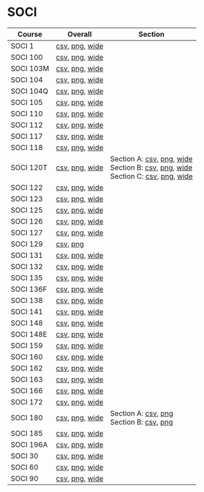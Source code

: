 # SOCI

| Course | Overall | Section |
| ------ | ------- | ------- |
| SOCI 1 | [csv](https://github.com/UCSD-Historical-Enrollment-Data/2023Fall/blob/main/overall/SOCI%201.csv), [png](https://raw.githubusercontent.com/UCSD-Historical-Enrollment-Data/2023Fall/main/plot_overall/SOCI%201.png), [wide](https://raw.githubusercontent.com/UCSD-Historical-Enrollment-Data/2023Fall/main/plot_overall_wide/SOCI%201.png) |  |
| SOCI 100 | [csv](https://github.com/UCSD-Historical-Enrollment-Data/2023Fall/blob/main/overall/SOCI%20100.csv), [png](https://raw.githubusercontent.com/UCSD-Historical-Enrollment-Data/2023Fall/main/plot_overall/SOCI%20100.png), [wide](https://raw.githubusercontent.com/UCSD-Historical-Enrollment-Data/2023Fall/main/plot_overall_wide/SOCI%20100.png) |  |
| SOCI 103M | [csv](https://github.com/UCSD-Historical-Enrollment-Data/2023Fall/blob/main/overall/SOCI%20103M.csv), [png](https://raw.githubusercontent.com/UCSD-Historical-Enrollment-Data/2023Fall/main/plot_overall/SOCI%20103M.png), [wide](https://raw.githubusercontent.com/UCSD-Historical-Enrollment-Data/2023Fall/main/plot_overall_wide/SOCI%20103M.png) |  |
| SOCI 104 | [csv](https://github.com/UCSD-Historical-Enrollment-Data/2023Fall/blob/main/overall/SOCI%20104.csv), [png](https://raw.githubusercontent.com/UCSD-Historical-Enrollment-Data/2023Fall/main/plot_overall/SOCI%20104.png), [wide](https://raw.githubusercontent.com/UCSD-Historical-Enrollment-Data/2023Fall/main/plot_overall_wide/SOCI%20104.png) |  |
| SOCI 104Q | [csv](https://github.com/UCSD-Historical-Enrollment-Data/2023Fall/blob/main/overall/SOCI%20104Q.csv), [png](https://raw.githubusercontent.com/UCSD-Historical-Enrollment-Data/2023Fall/main/plot_overall/SOCI%20104Q.png), [wide](https://raw.githubusercontent.com/UCSD-Historical-Enrollment-Data/2023Fall/main/plot_overall_wide/SOCI%20104Q.png) |  |
| SOCI 105 | [csv](https://github.com/UCSD-Historical-Enrollment-Data/2023Fall/blob/main/overall/SOCI%20105.csv), [png](https://raw.githubusercontent.com/UCSD-Historical-Enrollment-Data/2023Fall/main/plot_overall/SOCI%20105.png), [wide](https://raw.githubusercontent.com/UCSD-Historical-Enrollment-Data/2023Fall/main/plot_overall_wide/SOCI%20105.png) |  |
| SOCI 110 | [csv](https://github.com/UCSD-Historical-Enrollment-Data/2023Fall/blob/main/overall/SOCI%20110.csv), [png](https://raw.githubusercontent.com/UCSD-Historical-Enrollment-Data/2023Fall/main/plot_overall/SOCI%20110.png), [wide](https://raw.githubusercontent.com/UCSD-Historical-Enrollment-Data/2023Fall/main/plot_overall_wide/SOCI%20110.png) |  |
| SOCI 112 | [csv](https://github.com/UCSD-Historical-Enrollment-Data/2023Fall/blob/main/overall/SOCI%20112.csv), [png](https://raw.githubusercontent.com/UCSD-Historical-Enrollment-Data/2023Fall/main/plot_overall/SOCI%20112.png), [wide](https://raw.githubusercontent.com/UCSD-Historical-Enrollment-Data/2023Fall/main/plot_overall_wide/SOCI%20112.png) |  |
| SOCI 117 | [csv](https://github.com/UCSD-Historical-Enrollment-Data/2023Fall/blob/main/overall/SOCI%20117.csv), [png](https://raw.githubusercontent.com/UCSD-Historical-Enrollment-Data/2023Fall/main/plot_overall/SOCI%20117.png), [wide](https://raw.githubusercontent.com/UCSD-Historical-Enrollment-Data/2023Fall/main/plot_overall_wide/SOCI%20117.png) |  |
| SOCI 118 | [csv](https://github.com/UCSD-Historical-Enrollment-Data/2023Fall/blob/main/overall/SOCI%20118.csv), [png](https://raw.githubusercontent.com/UCSD-Historical-Enrollment-Data/2023Fall/main/plot_overall/SOCI%20118.png), [wide](https://raw.githubusercontent.com/UCSD-Historical-Enrollment-Data/2023Fall/main/plot_overall_wide/SOCI%20118.png) |  |
| SOCI 120T | [csv](https://github.com/UCSD-Historical-Enrollment-Data/2023Fall/blob/main/overall/SOCI%20120T.csv), [png](https://raw.githubusercontent.com/UCSD-Historical-Enrollment-Data/2023Fall/main/plot_overall/SOCI%20120T.png), [wide](https://raw.githubusercontent.com/UCSD-Historical-Enrollment-Data/2023Fall/main/plot_overall_wide/SOCI%20120T.png) | Section A: [csv](https://github.com/UCSD-Historical-Enrollment-Data/2023Fall/blob/main/section/SOCI%20120T_A.csv), [png](https://raw.githubusercontent.com/UCSD-Historical-Enrollment-Data/2023Fall/main/plot_section/SOCI%20120T_A.png), [wide](https://raw.githubusercontent.com/UCSD-Historical-Enrollment-Data/2023Fall/main/plot_section_wide/SOCI%20120T_A.png)<br>Section B: [csv](https://github.com/UCSD-Historical-Enrollment-Data/2023Fall/blob/main/section/SOCI%20120T_B.csv), [png](https://raw.githubusercontent.com/UCSD-Historical-Enrollment-Data/2023Fall/main/plot_section/SOCI%20120T_B.png), [wide](https://raw.githubusercontent.com/UCSD-Historical-Enrollment-Data/2023Fall/main/plot_section_wide/SOCI%20120T_B.png)<br>Section C: [csv](https://github.com/UCSD-Historical-Enrollment-Data/2023Fall/blob/main/section/SOCI%20120T_C.csv), [png](https://raw.githubusercontent.com/UCSD-Historical-Enrollment-Data/2023Fall/main/plot_section/SOCI%20120T_C.png), [wide](https://raw.githubusercontent.com/UCSD-Historical-Enrollment-Data/2023Fall/main/plot_section_wide/SOCI%20120T_C.png) |
| SOCI 122 | [csv](https://github.com/UCSD-Historical-Enrollment-Data/2023Fall/blob/main/overall/SOCI%20122.csv), [png](https://raw.githubusercontent.com/UCSD-Historical-Enrollment-Data/2023Fall/main/plot_overall/SOCI%20122.png), [wide](https://raw.githubusercontent.com/UCSD-Historical-Enrollment-Data/2023Fall/main/plot_overall_wide/SOCI%20122.png) |  |
| SOCI 123 | [csv](https://github.com/UCSD-Historical-Enrollment-Data/2023Fall/blob/main/overall/SOCI%20123.csv), [png](https://raw.githubusercontent.com/UCSD-Historical-Enrollment-Data/2023Fall/main/plot_overall/SOCI%20123.png), [wide](https://raw.githubusercontent.com/UCSD-Historical-Enrollment-Data/2023Fall/main/plot_overall_wide/SOCI%20123.png) |  |
| SOCI 125 | [csv](https://github.com/UCSD-Historical-Enrollment-Data/2023Fall/blob/main/overall/SOCI%20125.csv), [png](https://raw.githubusercontent.com/UCSD-Historical-Enrollment-Data/2023Fall/main/plot_overall/SOCI%20125.png), [wide](https://raw.githubusercontent.com/UCSD-Historical-Enrollment-Data/2023Fall/main/plot_overall_wide/SOCI%20125.png) |  |
| SOCI 126 | [csv](https://github.com/UCSD-Historical-Enrollment-Data/2023Fall/blob/main/overall/SOCI%20126.csv), [png](https://raw.githubusercontent.com/UCSD-Historical-Enrollment-Data/2023Fall/main/plot_overall/SOCI%20126.png), [wide](https://raw.githubusercontent.com/UCSD-Historical-Enrollment-Data/2023Fall/main/plot_overall_wide/SOCI%20126.png) |  |
| SOCI 127 | [csv](https://github.com/UCSD-Historical-Enrollment-Data/2023Fall/blob/main/overall/SOCI%20127.csv), [png](https://raw.githubusercontent.com/UCSD-Historical-Enrollment-Data/2023Fall/main/plot_overall/SOCI%20127.png), [wide](https://raw.githubusercontent.com/UCSD-Historical-Enrollment-Data/2023Fall/main/plot_overall_wide/SOCI%20127.png) |  |
| SOCI 129 | [csv](https://github.com/UCSD-Historical-Enrollment-Data/2023Fall/blob/main/overall/SOCI%20129.csv), [png](https://raw.githubusercontent.com/UCSD-Historical-Enrollment-Data/2023Fall/main/plot_overall/SOCI%20129.png) |  |
| SOCI 131 | [csv](https://github.com/UCSD-Historical-Enrollment-Data/2023Fall/blob/main/overall/SOCI%20131.csv), [png](https://raw.githubusercontent.com/UCSD-Historical-Enrollment-Data/2023Fall/main/plot_overall/SOCI%20131.png), [wide](https://raw.githubusercontent.com/UCSD-Historical-Enrollment-Data/2023Fall/main/plot_overall_wide/SOCI%20131.png) |  |
| SOCI 132 | [csv](https://github.com/UCSD-Historical-Enrollment-Data/2023Fall/blob/main/overall/SOCI%20132.csv), [png](https://raw.githubusercontent.com/UCSD-Historical-Enrollment-Data/2023Fall/main/plot_overall/SOCI%20132.png), [wide](https://raw.githubusercontent.com/UCSD-Historical-Enrollment-Data/2023Fall/main/plot_overall_wide/SOCI%20132.png) |  |
| SOCI 135 | [csv](https://github.com/UCSD-Historical-Enrollment-Data/2023Fall/blob/main/overall/SOCI%20135.csv), [png](https://raw.githubusercontent.com/UCSD-Historical-Enrollment-Data/2023Fall/main/plot_overall/SOCI%20135.png), [wide](https://raw.githubusercontent.com/UCSD-Historical-Enrollment-Data/2023Fall/main/plot_overall_wide/SOCI%20135.png) |  |
| SOCI 136F | [csv](https://github.com/UCSD-Historical-Enrollment-Data/2023Fall/blob/main/overall/SOCI%20136F.csv), [png](https://raw.githubusercontent.com/UCSD-Historical-Enrollment-Data/2023Fall/main/plot_overall/SOCI%20136F.png), [wide](https://raw.githubusercontent.com/UCSD-Historical-Enrollment-Data/2023Fall/main/plot_overall_wide/SOCI%20136F.png) |  |
| SOCI 138 | [csv](https://github.com/UCSD-Historical-Enrollment-Data/2023Fall/blob/main/overall/SOCI%20138.csv), [png](https://raw.githubusercontent.com/UCSD-Historical-Enrollment-Data/2023Fall/main/plot_overall/SOCI%20138.png), [wide](https://raw.githubusercontent.com/UCSD-Historical-Enrollment-Data/2023Fall/main/plot_overall_wide/SOCI%20138.png) |  |
| SOCI 141 | [csv](https://github.com/UCSD-Historical-Enrollment-Data/2023Fall/blob/main/overall/SOCI%20141.csv), [png](https://raw.githubusercontent.com/UCSD-Historical-Enrollment-Data/2023Fall/main/plot_overall/SOCI%20141.png), [wide](https://raw.githubusercontent.com/UCSD-Historical-Enrollment-Data/2023Fall/main/plot_overall_wide/SOCI%20141.png) |  |
| SOCI 148 | [csv](https://github.com/UCSD-Historical-Enrollment-Data/2023Fall/blob/main/overall/SOCI%20148.csv), [png](https://raw.githubusercontent.com/UCSD-Historical-Enrollment-Data/2023Fall/main/plot_overall/SOCI%20148.png), [wide](https://raw.githubusercontent.com/UCSD-Historical-Enrollment-Data/2023Fall/main/plot_overall_wide/SOCI%20148.png) |  |
| SOCI 148E | [csv](https://github.com/UCSD-Historical-Enrollment-Data/2023Fall/blob/main/overall/SOCI%20148E.csv), [png](https://raw.githubusercontent.com/UCSD-Historical-Enrollment-Data/2023Fall/main/plot_overall/SOCI%20148E.png), [wide](https://raw.githubusercontent.com/UCSD-Historical-Enrollment-Data/2023Fall/main/plot_overall_wide/SOCI%20148E.png) |  |
| SOCI 159 | [csv](https://github.com/UCSD-Historical-Enrollment-Data/2023Fall/blob/main/overall/SOCI%20159.csv), [png](https://raw.githubusercontent.com/UCSD-Historical-Enrollment-Data/2023Fall/main/plot_overall/SOCI%20159.png), [wide](https://raw.githubusercontent.com/UCSD-Historical-Enrollment-Data/2023Fall/main/plot_overall_wide/SOCI%20159.png) |  |
| SOCI 160 | [csv](https://github.com/UCSD-Historical-Enrollment-Data/2023Fall/blob/main/overall/SOCI%20160.csv), [png](https://raw.githubusercontent.com/UCSD-Historical-Enrollment-Data/2023Fall/main/plot_overall/SOCI%20160.png), [wide](https://raw.githubusercontent.com/UCSD-Historical-Enrollment-Data/2023Fall/main/plot_overall_wide/SOCI%20160.png) |  |
| SOCI 162 | [csv](https://github.com/UCSD-Historical-Enrollment-Data/2023Fall/blob/main/overall/SOCI%20162.csv), [png](https://raw.githubusercontent.com/UCSD-Historical-Enrollment-Data/2023Fall/main/plot_overall/SOCI%20162.png), [wide](https://raw.githubusercontent.com/UCSD-Historical-Enrollment-Data/2023Fall/main/plot_overall_wide/SOCI%20162.png) |  |
| SOCI 163 | [csv](https://github.com/UCSD-Historical-Enrollment-Data/2023Fall/blob/main/overall/SOCI%20163.csv), [png](https://raw.githubusercontent.com/UCSD-Historical-Enrollment-Data/2023Fall/main/plot_overall/SOCI%20163.png), [wide](https://raw.githubusercontent.com/UCSD-Historical-Enrollment-Data/2023Fall/main/plot_overall_wide/SOCI%20163.png) |  |
| SOCI 166 | [csv](https://github.com/UCSD-Historical-Enrollment-Data/2023Fall/blob/main/overall/SOCI%20166.csv), [png](https://raw.githubusercontent.com/UCSD-Historical-Enrollment-Data/2023Fall/main/plot_overall/SOCI%20166.png), [wide](https://raw.githubusercontent.com/UCSD-Historical-Enrollment-Data/2023Fall/main/plot_overall_wide/SOCI%20166.png) |  |
| SOCI 172 | [csv](https://github.com/UCSD-Historical-Enrollment-Data/2023Fall/blob/main/overall/SOCI%20172.csv), [png](https://raw.githubusercontent.com/UCSD-Historical-Enrollment-Data/2023Fall/main/plot_overall/SOCI%20172.png), [wide](https://raw.githubusercontent.com/UCSD-Historical-Enrollment-Data/2023Fall/main/plot_overall_wide/SOCI%20172.png) |  |
| SOCI 180 | [csv](https://github.com/UCSD-Historical-Enrollment-Data/2023Fall/blob/main/overall/SOCI%20180.csv), [png](https://raw.githubusercontent.com/UCSD-Historical-Enrollment-Data/2023Fall/main/plot_overall/SOCI%20180.png), [wide](https://raw.githubusercontent.com/UCSD-Historical-Enrollment-Data/2023Fall/main/plot_overall_wide/SOCI%20180.png) | Section A: [csv](https://github.com/UCSD-Historical-Enrollment-Data/2023Fall/blob/main/section/SOCI%20180_A.csv), [png](https://raw.githubusercontent.com/UCSD-Historical-Enrollment-Data/2023Fall/main/plot_section/SOCI%20180_A.png)<br>Section B: [csv](https://github.com/UCSD-Historical-Enrollment-Data/2023Fall/blob/main/section/SOCI%20180_B.csv), [png](https://raw.githubusercontent.com/UCSD-Historical-Enrollment-Data/2023Fall/main/plot_section/SOCI%20180_B.png) |
| SOCI 185 | [csv](https://github.com/UCSD-Historical-Enrollment-Data/2023Fall/blob/main/overall/SOCI%20185.csv), [png](https://raw.githubusercontent.com/UCSD-Historical-Enrollment-Data/2023Fall/main/plot_overall/SOCI%20185.png), [wide](https://raw.githubusercontent.com/UCSD-Historical-Enrollment-Data/2023Fall/main/plot_overall_wide/SOCI%20185.png) |  |
| SOCI 196A | [csv](https://github.com/UCSD-Historical-Enrollment-Data/2023Fall/blob/main/overall/SOCI%20196A.csv), [png](https://raw.githubusercontent.com/UCSD-Historical-Enrollment-Data/2023Fall/main/plot_overall/SOCI%20196A.png), [wide](https://raw.githubusercontent.com/UCSD-Historical-Enrollment-Data/2023Fall/main/plot_overall_wide/SOCI%20196A.png) |  |
| SOCI 30 | [csv](https://github.com/UCSD-Historical-Enrollment-Data/2023Fall/blob/main/overall/SOCI%2030.csv), [png](https://raw.githubusercontent.com/UCSD-Historical-Enrollment-Data/2023Fall/main/plot_overall/SOCI%2030.png), [wide](https://raw.githubusercontent.com/UCSD-Historical-Enrollment-Data/2023Fall/main/plot_overall_wide/SOCI%2030.png) |  |
| SOCI 60 | [csv](https://github.com/UCSD-Historical-Enrollment-Data/2023Fall/blob/main/overall/SOCI%2060.csv), [png](https://raw.githubusercontent.com/UCSD-Historical-Enrollment-Data/2023Fall/main/plot_overall/SOCI%2060.png), [wide](https://raw.githubusercontent.com/UCSD-Historical-Enrollment-Data/2023Fall/main/plot_overall_wide/SOCI%2060.png) |  |
| SOCI 90 | [csv](https://github.com/UCSD-Historical-Enrollment-Data/2023Fall/blob/main/overall/SOCI%2090.csv), [png](https://raw.githubusercontent.com/UCSD-Historical-Enrollment-Data/2023Fall/main/plot_overall/SOCI%2090.png), [wide](https://raw.githubusercontent.com/UCSD-Historical-Enrollment-Data/2023Fall/main/plot_overall_wide/SOCI%2090.png) |  |
